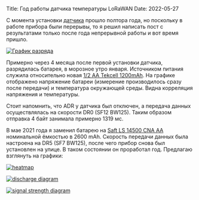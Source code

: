 Title: Год работы датчика температуры LoRaWAN
Date: 2022-05-27

С момента установки [датчика]({filename}/Lora-node-151.md) прошло
полтора года, но поскольку в работе прибора были перерывы, то я решил написать
пост с результатами только после года непрерывной работы и вот время пришло.

[![График разряда]({static}/assets/20220527-tekcell-discharge.png)]({static}/assets/20220527-tekcell-discharge.png)

Примерно через 4 месяца после первой установки датчика, разрядилась батарея,
в морозное утро января. Источником питания служила относительно новая
[1/2 AA Tekcell 1200mAh](https://www.chipdip.ru/product/sb-aa02-1-2aa). На
графике отображено напряжение батареи (измерение производилось сразу
после передачи) и температура окружающей среды. Видна корреляция напряжения и
температуры.

Стоит напомнить, что ADR у датчика был отключен, а передача данных осуществлялась
на скорости DR0 (SF12 BW125). Таким образом отправка 4 байт занимала примерно 1319 мс.

В мае 2021 года я заменил батарею на
[Saft LS 14500 CNA AA](https://www.chipdip.ru/product0/8888101475) номинальной
ёмкостью в 2600 mAh. Скорость передачи данных была настроена на DR5 (SF7 BW125),
после чего прибор снова был установлен на улице. В таком состоянии он
проработал год. Предлагаю взглянуть на графики:

[![heatmap]({static}/assets/20220527-calendar-heatmap.png)]({static}/assets/20220527-calendar-heatmap.png)

[![discharge diagram]({static}/assets/20220527-saft-discharge.png)]({static}/assets/20220527-saft-discharge.png)

[![signal strength diagram]({static}/assets/20220527-signal-strength.png)]({static}/assets/20220527-signal-strength.png)
